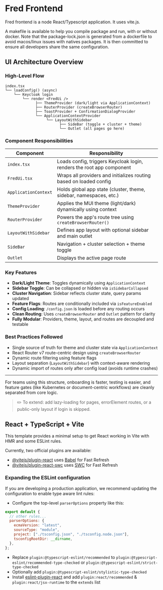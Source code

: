 # Fred Frontend

Fred frontend is a node React/Typescript application. It uses vite.js.

A makefile is available to help you compile package and run, with or without docker.
Note that the package-lock.json is generated from a dockerfile to avoid macos/linux issues with natives packages. It is then
committed to ensure all developers share the same configuration.

## UI Architecture Overview

### High-Level Flow

```text
index.tsx
└── loadConfig() (async)
    └── Keycloak login
        └── render <FredUi />
              ├── ThemeProvider (dark/light via ApplicationContext)
              ├── RouterProvider (createBrowserRouter)
              ├── ToastProvider + ConfirmationDialogProvider
              └── ApplicationContextProvider
                   └── LayoutWithSidebar
                         ├── SideBar (toggle + cluster + theme)
                         └── Outlet (all pages go here)
```

### Component Responsibilities

| Component            | Responsibility                                                        |
| -------------------- | --------------------------------------------------------------------- |
| `index.tsx`          | Loads config, triggers Keycloak login, renders the root app component |
| `FredUi.tsx`         | Wraps all providers and initializes routing based on loaded config    |
| `ApplicationContext` | Holds global app state (cluster, theme, sidebar, namespaces, etc.)    |
| `ThemeProvider`      | Applies the MUI theme (light/dark) dynamically using context          |
| `RouterProvider`     | Powers the app's route tree using `createBrowserRouter()`             |
| `LayoutWithSidebar`  | Defines app layout with optional sidebar and main outlet              |
| `SideBar`            | Navigation + cluster selection + theme toggle                         |
| `Outlet`             | Displays the active page route                                        |

### Key Features

- **Dark/Light Theme**: Toggles dynamically using `ApplicationContext`
- **Sidebar Toggle**: Can be collapsed or hidden via `isSidebarCollapsed`
- **Cluster Navigation**: Sidebar reflects cluster state, query params updated
- **Feature Flags**: Routes are conditionally included via `isFeatureEnabled`
- **Config Loading**: `/config.json` is loaded before any routing occurs
- **Clean Routing**: Uses `createBrowserRouter` and `Outlet` pattern for clarity
- **Fully Modular**: Providers, theme, layout, and routes are decoupled and testable

### Best Practices Followed

- Single source of truth for theme and cluster state via `ApplicationContext`
- React Router v7 route-centric design using `createBrowserRouter`
- Dynamic route filtering using feature flags
- Layout separation (`LayoutWithSidebar`) with context-aware rendering
- Dynamic import of routes only after config load (avoids runtime crashes)

---

For teams using this structure, onboarding is faster, testing is easier, and feature gates (like Kubernetes or document-centric workflows) are cleanly separated from core logic.

> ✏️ To extend: add lazy-loading for pages, errorElement routes, or a public-only layout if login is skipped.

## React + TypeScript + Vite

This template provides a minimal setup to get React working in Vite with HMR and some ESLint rules.

Currently, two official plugins are available:

- [@vitejs/plugin-react](https://github.com/vitejs/vite-plugin-react/blob/main/packages/plugin-react/README.md) uses [Babel](https://babeljs.io/) for Fast Refresh
- [@vitejs/plugin-react-swc](https://github.com/vitejs/vite-plugin-react-swc) uses [SWC](https://swc.rs/) for Fast Refresh

### Expanding the ESLint configuration

If you are developing a production application, we recommend updating the configuration to enable type aware lint rules:

- Configure the top-level `parserOptions` property like this:

```js
export default {
  // other rules...
  parserOptions: {
    ecmaVersion: "latest",
    sourceType: "module",
    project: ["./tsconfig.json", "./tsconfig.node.json"],
    tsconfigRootDir: __dirname,
  },
};
```

- Replace `plugin:@typescript-eslint/recommended` to `plugin:@typescript-eslint/recommended-type-checked` or `plugin:@typescript-eslint/strict-type-checked`
- Optionally add `plugin:@typescript-eslint/stylistic-type-checked`
- Install [eslint-plugin-react](https://github.com/jsx-eslint/eslint-plugin-react) and add `plugin:react/recommended` & `plugin:react/jsx-runtime` to the `extends` list
